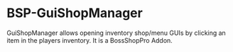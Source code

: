 BSP-GuiShopManager
============

GuiShopManager allows opening inventory shop/menu GUIs by clicking an item in the players inventory. It is a BossShopPro Addon.